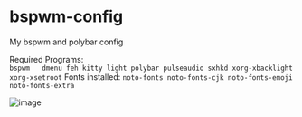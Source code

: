 # bspwm-config
My bspwm and polybar config

Required Programs:  
`
bspwm  
dmenu
feh
kitty
light
polybar
pulseaudio
sxhkd
xorg-xbacklight
xorg-xsetroot
`
Fonts installed:
`
noto-fonts
noto-fonts-cjk
noto-fonts-emoji
noto-fonts-extra
`

![image](https://user-images.githubusercontent.com/95054777/149671804-747a6fe0-8151-49ca-bbd5-826d6fe2a102.png)
